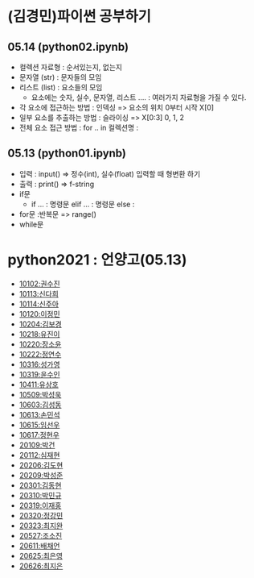 # (김경민)파이썬 공부하기
## 05.14 (python02.ipynb)
+ 컬렉션 자료형 : 순서있는지, 없는지 
+ 문자열 (str) : 문자들의 모임
+ 리스트 (list) : 요소들의 모임
  + 요소에는 숫자, 실수, 문자열, 리스트 .... : 여러가지 자료형을 가질 수 있다.
+ 각 요소에 접근하는 방법 : 인덱싱 => 요소의 위치 0부터 시작 X[0]
+ 일부 요소를 추출하는 방법 : 슬라이싱 => X[0:3] 0, 1, 2
+ 전체 요소 접근 방법 : for .. in 컬렉션명 :


## 05.13 (python01.ipynb)
+ 입력 : input() => 정수(int), 실수(float) 입력할 때 형변환 하기
+ 출력 : print() => f-string
+ if문 
  + if ... : 명령문 elif ... : 명령문 else : 
+ for문 :반복문 => range()
+ while문 


# python2021 : 언양고(05.13)
* [10102:권수진](https://github.com/sujin1111/sujin)
* [10113:신다희](https://github.com/shindahee10113/-)
* [10114:신주아](https://github.com/sjua0613/hi)
* [10120:이정민](https://github.com/leejm0419/python)
* [10204:김보경](https://github.com/102040613/10204)
* [10218:유진이](https://github.com/wlsdl1013/wlsdldml-vkdlTJs)
* [10220:장소윤](https://github.com/jangjangsoyunyun/casfdcvxvz)
* [10222:정연수](https://github.com/yeonsu6531/dustn)
* [10316:성가영](https://github.com/sungkayeong/2021.-)
* [10319:윤수인](https://github.com/yunsuin/-)
* [10411:유상호](https://github.com/YooSangH0/python2021)
* [10509:박성욱](https://github.com/seongwook1234/10509psw)
* [10603:김성동](https://github.com/kimseongdong05/10603ksd)
* [10613:손민석](https://github.com/sonminseok2021/python2021)
* [10615:임선우](https://github.com/limsunwoo2005/10615lsw)
* [10617:정현우](https://github.com/jhw050725/10617)
* [20109:박건](https://github.com/parkgeon40/phton2021)
* [20112:심재현](https://github.com/wogus7076/python2021)
* [20206:김도현](https://github.com/kdh7979/python2021_pusanuniversity)
* [20209:박성준](https://github.com/rusiia16/20209psj)
* [20301:김동현](https://github.com/kdh20301/python01)
* [20310:박민규](https://github.com/minkyu69/Python2021)
* [20319:이재홍](https://github.com/jaehong421/jaehongrepository)
* [20320:정강민](https://github.com/jungkm9965/python)
* [20323:최지완](https://github.com/wldhks152/python2021)
* [20527:조소진](https://github.com/jessie1235/asdf)
* [20611:배채언](https://github.com/chaeeon/python2021)
* [20625:최은영](https://github.com/choi-eun-young/-)
* [20626:최지은](https://github.com/first24722/first24722)
 


